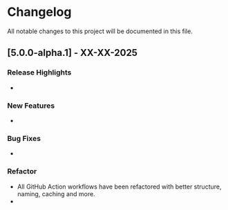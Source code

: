 # Changelog

All notable changes to this project will be documented in this file.

## [5.0.0-alpha.1] - XX-XX-2025

### Release Highlights

-

### New Features

-

### Bug Fixes

-

### Refactor

- All GitHub Action workflows have been refactored with better structure, naming, caching and more.
-
